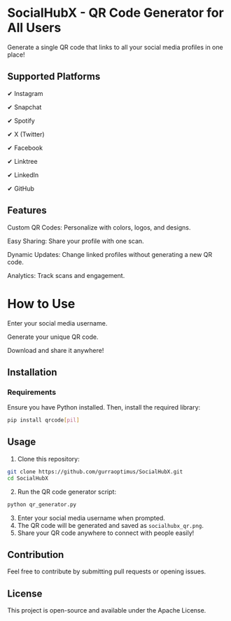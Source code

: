 # SocialHubX - QR Code Generator for All Users

Generate a single QR code that links to all your social media profiles in one place!



## Supported Platforms

✔ Instagram

✔ Snapchat

✔ Spotify

✔ X (Twitter)

✔ Facebook

✔ Linktree

✔ LinkedIn

✔ GitHub



## Features

Custom QR Codes: Personalize with colors, logos, and designs.

Easy Sharing: Share your profile with one scan.

Dynamic Updates: Change linked profiles without generating a new QR code.

Analytics: Track scans and engagement.


# How to Use

Enter your social media username.

Generate your unique QR code.

Download and share it anywhere!


## Installation

### Requirements

Ensure you have Python installed. Then, install the required library:

```bash
pip install qrcode[pil]
```

## Usage

1. Clone this repository:

```bash
git clone https://github.com/gurraoptimus/SocialHubX.git
cd SocialHubX
```

2. Run the QR code generator script:

```bash
python qr_generator.py
```

3. Enter your social media username when prompted.
4. The QR code will be generated and saved as `socialhubx_qr.png`.
5. Share your QR code anywhere to connect with people easily!

## Contribution

Feel free to contribute by submitting pull requests or opening issues.

## License

This project is open-source and available under the Apache License.
